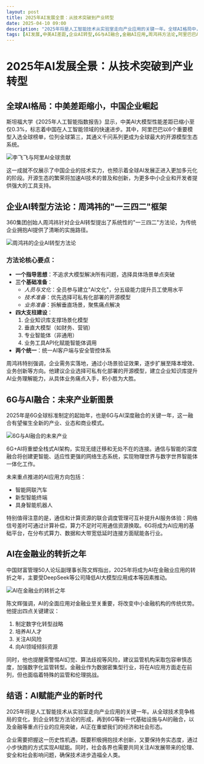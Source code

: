```yaml
---
layout: post
title: 2025年AI发展全景：从技术突破到产业转型
date: 2025-04-10 09:00
description: "2025年将是人工智能技术从实验室走向产业应用的关键一年。全球AI格局中，中美差距缩小，中国企业如阿里巴巴在AI大模型领域取得显著成就。360集团创始人周鸿祎提出企业AI转型的'一三四二'方法论，强调务实落地和场景化应用。6G与AI的深度融合将重塑产业图景，催生新业态。金融业也将迎来AI应用的转折之年，面临机遇与挑战。企业需把握机遇，积极拥抱技术创新，同时关注伦理和社会影响。"
tags: [AI发展,中美AI差距,企业AI转型,6G与AI融合,金融AI应用,周鸿祎方法论,阿里巴巴AI,AI产业转型]
---
```


# 2025年AI发展全景：从技术突破到产业转型

## 全球AI格局：中美差距缩小，中国企业崛起

斯坦福大学《2025年人工智能指数报告》显示，中美AI大模型性能差距已缩小至仅0.3%，标志着中国在人工智能领域的快速进步。其中，阿里巴巴以6个重要模型入选全球榜单，位列全球第三，其通义千问系列更成为全球最大的开源模型生态系统。

![李飞飞与阿里AI全球贡献](https://s.coze.cn/t/913Wc27VkCA/ "阿里通义千问系列成为全球最大开源模型生态")

这一成就不仅展示了中国企业的技术实力，也预示着全球AI发展正进入更加多元化的阶段。开源生态的繁荣将加速AI技术的普及和创新，为更多中小企业和开发者提供强大的工具支持。

## 企业AI转型方法论：周鸿祎的"一三四二"框架

360集团创始人周鸿祎针对企业AI转型提出了系统性的"一三四二"方法论，为传统企业拥抱AI提供了清晰的实施路径。

![周鸿祎的企业AI转型方法论](https://s.coze.cn/t/5Fouhy7to-c/ "周鸿祎的企业AI转型方法论")

### 方法论核心要点：
- **一个指导思想**：不追求大模型解决所有问题，选择具体场景单点突破
- **三个基础准备**：
  - *人员与文化*：全员参与建立"AI文化"，分五级能力提升员工使用水平
  - *技术准备*：优先选择可私有化部署的开源模型
  - *业务准备*：拆解垂直场景，聚焦痛点解决
- **四大支柱建设**：
  1. 企业知识库支撑场景化模型
  2. 垂直大模型（如财务、营销）
  3. 专业智能体（非通用）
  4. 业务工具API化赋能智能体调用
- **两个统一**：统一AI客户端与安全管控体系

周鸿祎特别强调，企业需务实落地，通过小场景验证效果，逐步扩展至降本增效、业务创新等方向。他建议企业选择可私有化部署的开源模型，建立企业知识库提升AI业务理解能力，从具体业务痛点入手，积小胜为大胜。

## 6G与AI融合：未来产业新图景

2025年是6G全球标准制定的起始年，也是6G与AI深度融合的关键一年，这一融合有望催生全新的产业、业态和商业模式。

![6G与AI融合的未来产业](https://s.coze.cn/t/Ub-1glBqqlY/ "6G与AI融合的未来产业")

6G+AI将重塑全栈式AI架构，实现无缝迁移和无处不在的连接。通信与智能的深度融合将创建更智能、适应性更强的网络生态系统，实现物理世界与数字世界智能体一体化工作。

未来重点推进的AI应用方向包括：
- 智能网联汽车
- 新型智能终端
- 具身智能机器人

特别值得注意的是，通信和计算资源的联合调度管理可互补提升AI服务体验：网络信号差时可通过计算补偿，算力不足时可用通信资源换取。6G将成为AI应用的基础平台，在分布式算力、数据和大带宽低延时连接方面赋能各行业。

## AI在金融业的转折之年

中国财富管理50人论坛副理事长陈文辉指出，2025年将成为AI在金融业应用的转折之年，主要受DeepSeek等公司降低AI大模型应用成本等因素推动。

![AI在金融业的转折之年](https://s.coze.cn/t/MnBmyMXlIjc/ "AI在金融业的转折之年")

陈文辉强调，AI的全面应用对金融业至关重要，将改变中小金融机构的传统优势。他提出四点关键建议：
1. 制定数字化转型战略
2. 培养AI人才
3. 关注AI风险
4. 向AI领域倾斜资源

同时，他也提醒需警惕AI幻觉、算法歧视等风险，建议监管机构采取包容审慎态度，加强数字化监管转型。金融业作为数据密集型行业，将在AI应用方面走在前列，但也面临着特殊的监管和伦理挑战。

## 结语：AI赋能产业的新时代

2025年将是人工智能技术从实验室走向产业应用的关键一年。从全球技术竞争格局的变化，到企业转型方法论的形成，再到6G等新一代基础设施与AI的融合，以及金融等重点行业的应用突破，AI正在重塑我们的经济和社会形态。

企业需要把握这一历史性机遇，既要积极拥抱技术创新，又要保持务实态度，通过小步快跑的方式实现AI赋能。同时，社会各界也需要共同关注AI发展带来的伦理、安全和社会影响问题，确保技术进步造福全人类。

